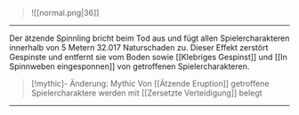 > ![[normal.png|36]]

***
Der ätzende Spinnling bricht beim Tod aus und fügt allen Spielercharakteren innerhalb von 5 Metern 32.017 Naturschaden zu.
Dieser Effekt zerstört Gespinste und entfernt sie vom Boden sowie [[Klebriges Gespinst]] und [[In Spinnweben eingesponnen]] von getroffenen Spielercharakteren.

> [!mythic]- Änderung: Mythic
> Von [[Ätzende Eruption]] getroffene Spielercharaktere  werden mit [[Zersetzte Verteidigung]] belegt

***